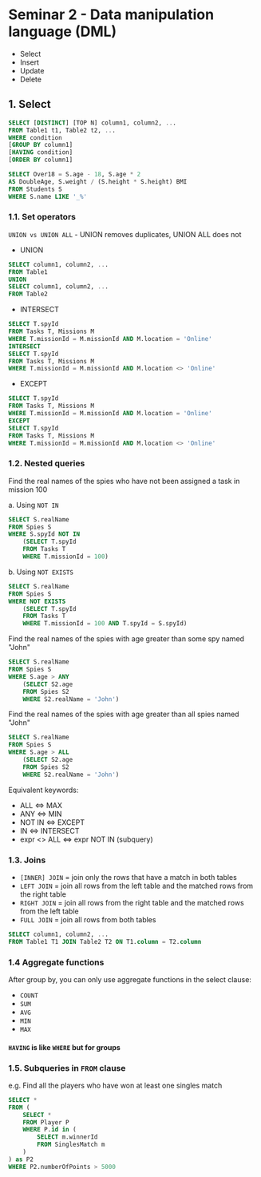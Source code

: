 # Seminar 2 - Data manipulation language (DML)
- Select
- Insert
- Update
- Delete

## 1. Select
```sql
SELECT [DISTINCT] [TOP N] column1, column2, ...
FROM Table1 t1, Table2 t2, ...
WHERE condition
[GROUP BY column1]
[HAVING condition]
[ORDER BY column1]
```

```sql
SELECT Over18 = S.age - 18, S.age * 2 
AS DoubleAge, S.weight / (S.height * S.height) BMI
FROM Students S
WHERE S.name LIKE '_%'
```

### 1.1. Set operators
`UNION vs UNION ALL` - UNION removes duplicates, UNION ALL does not

- UNION
```sql
SELECT column1, column2, ...
FROM Table1
UNION
SELECT column1, column2, ...
FROM Table2
```

- INTERSECT
```sql
SELECT T.spyId
FROM Tasks T, Missions M
WHERE T.missionId = M.missionId AND M.location = 'Online'
INTERSECT
SELECT T.spyId
FROM Tasks T, Missions M
WHERE T.missionId = M.missionId AND M.location <> 'Online'
```

- EXCEPT
```sql
SELECT T.spyId
FROM Tasks T, Missions M
WHERE T.missionId = M.missionId AND M.location = 'Online'
EXCEPT
SELECT T.spyId
FROM Tasks T, Missions M
WHERE T.missionId = M.missionId AND M.location <> 'Online'
```

### 1.2. Nested queries
Find the real names of the spies who have not been assigned a task in mission 100

a. Using `NOT IN`
```sql
SELECT S.realName
FROM Spies S
WHERE S.spyId NOT IN
    (SELECT T.spyId
    FROM Tasks T
    WHERE T.missionId = 100)
```

b. Using `NOT EXISTS`
```sql
SELECT S.realName
FROM Spies S
WHERE NOT EXISTS
    (SELECT T.spyId
    FROM Tasks T
    WHERE T.missionId = 100 AND T.spyId = S.spyId)
```

Find the real names of the spies with age greater than some spy named "John"

```sql
SELECT S.realName
FROM Spies S
WHERE S.age > ANY
    (SELECT S2.age
    FROM Spies S2
    WHERE S2.realName = 'John')
```

Find the real names of the spies with age greater than all spies named "John"

```sql
SELECT S.realName
FROM Spies S
WHERE S.age > ALL
    (SELECT S2.age
    FROM Spies S2
    WHERE S2.realName = 'John')
```

Equivalent keywords:  
- ALL <=> MAX  
- ANY <=> MIN  
- NOT IN <=> EXCEPT  
- IN <=> INTERSECT  
- expr <> ALL <=> expr NOT IN (subquery)

### 1.3. Joins
- `[INNER] JOIN` = join only the rows that have a match in both tables
- `LEFT JOIN` = join all rows from the left table and the matched rows from the right table
- `RIGHT JOIN` = join all rows from the right table and the matched rows from the left table
- `FULL JOIN` = join all rows from both tables

```sql
SELECT column1, column2, ...
FROM Table1 T1 JOIN Table2 T2 ON T1.column = T2.column
```

### 1.4 Aggregate functions
After group by, you can only use aggregate functions in the select clause:
- `COUNT`
- `SUM`
- `AVG`
- `MIN`
- `MAX`

#### `HAVING` is like `WHERE` but for groups

### 1.5. Subqueries in `FROM` clause

e.g. Find all the players who have won at least one singles match
```sql
SELECT *
FROM (
    SELECT *
    FROM Player P
    WHERE P.id in (
        SELECT m.winnerId
        FROM SinglesMatch m
    )
) as P2
WHERE P2.numberOfPoints > 5000
```